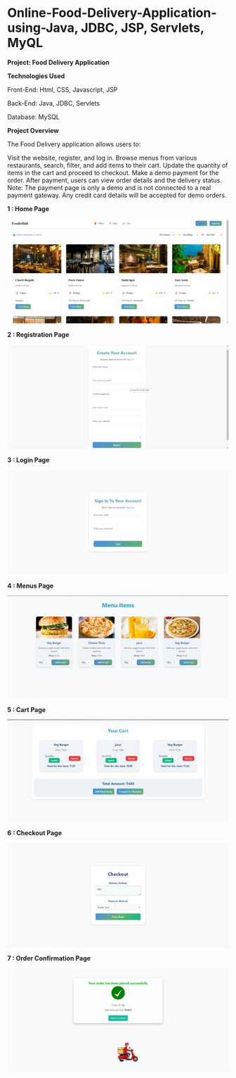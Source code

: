 
# Online-Food-Delivery-Application-using-Java, JDBC, JSP, Servlets, MyQL

**Project: Food Delivery Application**

**Technologies Used**

Front-End: Html, CSS, Javascript, JSP

Back-End: Java, JDBC, Servlets

Database: MySQL

**Project Overview** 

The Food Delivery application allows users to:

Visit the website, register, and log in.
Browse menus from various restaurants, search, filter, and add items to their cart.
Update the quantity of items in the cart and proceed to checkout.
Make a demo payment for the order. After payment, users can view order details and the delivery status.
Note: The payment page is only a demo and is not connected to a real payment gateway. Any credit card details will be accepted for demo orders.




**1 : Home Page**

![image alt](https://github.com/murthyns18/FoodDelivery-Application/blob/15ad7f514873a68deaa5197f3691f3322043c05c/homepage.png)


**2 : Registration Page**

![image alt](https://github.com/murthyns18/FoodDelivery-Application/blob/389acb8ed1ac74bcee74db53acaa8b57753d4f5a/register_food.png)


**3 : Login Page**

![image alt](https://github.com/murthyns18/FoodDelivery-Application/blob/389acb8ed1ac74bcee74db53acaa8b57753d4f5a/login_food.png)


**4 : Menus Page**

![image alt](https://github.com/murthyns18/FoodDelivery-Application/blob/711af43805b16f8ecebe4056a6fee8e236d13ba4/menu.png)


**5 : Cart Page**

![image alt](https://github.com/murthyns18/FoodDelivery-Application/blob/711af43805b16f8ecebe4056a6fee8e236d13ba4/cart.png)


**6 : Checkout Page**

![image alt](https://github.com/murthyns18/FoodDelivery-Application/blob/711af43805b16f8ecebe4056a6fee8e236d13ba4/checkout.png)


**7 : Order Confirmation Page**

![image alt](https://github.com/murthyns18/FoodDelivery-Application/blob/711af43805b16f8ecebe4056a6fee8e236d13ba4/orderConfirmation.png)

